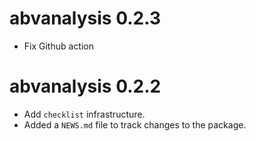 # abvanalysis 0.2.3

* Fix Github action

# abvanalysis 0.2.2

* Add `checklist` infrastructure.
* Added a `NEWS.md` file to track changes to the package.
